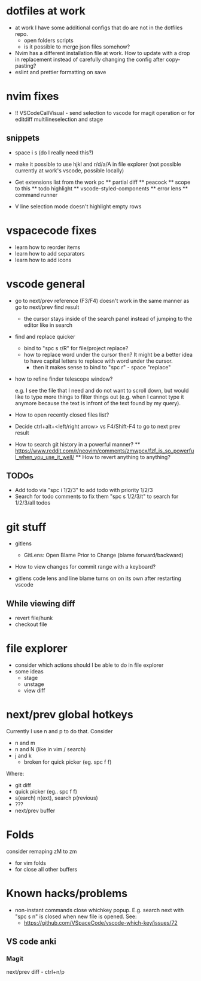 # dotfiles at work

- at work I have some additional configs that do are not in the dotfiles repo.
  - open folders scripts
  - is it possible to merge json files somehow?
- Nvim has a different installation file at work. How to update with a drop in replacement instead of carefully changing the config after copy-pasting?
- eslint and prettier formatting on save

# nvim fixes

- !! VSCodeCallVisual - send selection to vscode for magit operation or for editdiff multilineselection and stage

## snippets

- space i s (do I really need this?)

- make it possible to use hjkl and r/d/a/A in file explorer (not possible currently at work's vscode, possible locally)
- Get extensions list from the work pc
  ** partial diff
  ** peacock
  ** scope to this
  ** todo highlight
  ** vscode-styled-components
  ** error lens
  \*\* command runner

- V line selection mode doesn't highlight empty rows

# vspacecode fixes

- learn how to reorder items
- learn how to add separators
- learn how to add icons

# vscode general

- go to next/prev reference (F3/F4) doesn't work in the same manner as go to next/prev find result
  - the cursor stays inside of the search panel instead of jumping to the editor like in search
- find and replace quicker
  - bind to "spc s r/R" for file/project replace?
  - how to replace word under the cursor then? It might be a better idea to have capital letters to replace with word under the cursor.
    - then it makes sense to bind to "spc r" - space "replace"
- how to refine finder telescope window?

  e.g. I see the file that I need and do not want to scroll down, but would like to type more things to filter things out (e.g. when I cannot type it anymore because the text is infront of the text found by my query).

- How to open recently closed files list?

- Decide ctrl+alt+<left/right arrow> vs F4/Shift-F4 to go to next prev result

- How to search git history in a powerful manner?
  ** https://www.reddit.com/r/neovim/comments/zmwpcx/fzf_is_so_powerful_when_you_use_it_well/
  ** How to revert anything to anything?

## TODOs

- Add todo via "spc i 1/2/3" to add todo with priority 1/2/3
- Search for todo comments to fix them "spc s 1/2/3/t" to search for 1/2/3/all todos

# git stuff

- gitlens

  - GitLens: Open Blame Prior to Change (blame forward/backward)

- How to view changes for commit range with a keyboard?

- gitlens code lens and line blame turns on on its own after restarting vscode

## While viewing diff

- revert file/hunk
- checkout file

# file explorer

- consider which actions should I be able to do in file explorer
- some ideas
  - stage
  - unstage
  - view diff

# next/prev global hotkeys

Currently I use n and p to do that.
Consider

- n and m
- n and N (like in vim / search)
- j and k
  - broken for quick picker (eg. spc f f)

Where:

- git diff
- quick picker (eg.. spc f f)
- s(earch) n(ext), search p(revious)
- ???
- next/prev buffer

# Folds

consider remaping zM to zm

- for vim folds
- for close all other buffers

# Known hacks/problems

- non-instant commands close whichkey popup. E.g. search next with "spc s n" is closed when new file is opened. See:
  - https://github.com/VSpaceCode/vscode-which-key/issues/72

## VS code anki

### Magit

next/prev diff - ctrl+n/p
